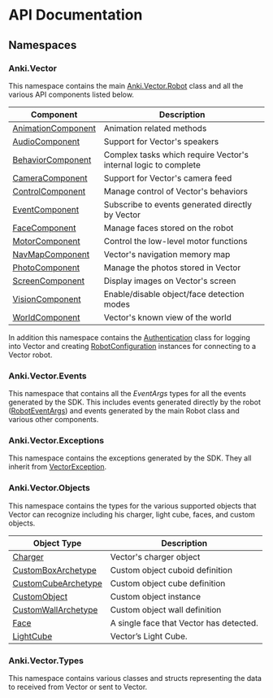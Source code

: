 # API Documentation

## Namespaces

### Anki.Vector

This namespace contains the main [Anki.Vector.Robot](xref:Anki.Vector.Robot) class and all the various API components listed below.


| Component                                                 | Description                   |
|-----------------------------------------------------------|-------------------------------|
| [AnimationComponent](xref:Anki.Vector.AnimationComponent) | Animation related methods     |
| [AudioComponent](xref:Anki.Vector.AudioComponent)         | Support for Vector's speakers |
| [BehaviorComponent](xref:Anki.Vector.BehaviorComponent)   | Complex tasks which require Vector's internal logic to complete |
| [CameraComponent](xref:Anki.Vector.BehaviorComponent)     | Support for Vector's camera feed |
| [ControlComponent](xref:Anki.Vector.ControlComponent)     | Manage control of Vector's behaviors |
| [EventComponent](xref:Anki.Vector.EventComponent)         | Subscribe to events generated directly by Vector |
| [FaceComponent](xref:Anki.Vector.FaceComponent)           | Manage faces stored on the robot |
| [MotorComponent](xref:Anki.Vector.MotorComponent)         | Control the low-level motor functions |
| [NavMapComponent](xref:Anki.Vector.NavMapComponent)       | Vector's navigation memory map |
| [PhotoComponent](xref:Anki.Vector.PhotoComponent)         | Manage the photos stored in Vector |
| [ScreenComponent](xref:Anki.Vector.ScreenComponent)       | Display images on Vector's screen |
| [VisionComponent](xref:Anki.Vector.VisionComponent)       | Enable/disable object/face detection modes |
| [WorldComponent](xref:Anki.Vector.WorldComponent)         | Vector's known view of the world |

In addition this namespace contains the [Authentication](xref:Anki.Vector.Authentication) class for logging into Vector
and creating [RobotConfiguration](xref:Anki.Vector.RobotConfiguration) instances for connecting to a Vector robot.

### Anki.Vector.Events

This namespace that contains all the *EventArgs* types for all the events generated by the SDK.  This includes events generated directly by the robot ([RobotEventArgs](xref:Anki.Vector.Events.RobotEventArgs)) and events generated by the 
main Robot class and various other components.

### Anki.Vector.Exceptions

This namespace contains the exceptions generated by the SDK.  They all inherit from [VectorException](xref:Anki.Vector.Exceptions.VectorException).

### Anki.Vector.Objects

This namespace contains the types for the various supported objects that Vector can recognize including his charger, light cube, faces, and custom objects.

| Object Type                                               | Description                   |
|-----------------------------------------------------------|-------------------------------|
| [Charger](xref:Anki.Vector.Objects.Charger)                           | Vector's charger object               |
| [CustomBoxArchetype](xref:Anki.Vector.Objects.CustomBoxArchetype)     | Custom object cuboid definition       |
| [CustomCubeArchetype](xref:Anki.Vector.Objects.CustomCubeArchetype)   | Custom object cube definition       |
| [CustomObject](xref:Anki.Vector.Objects.CustomObject)                 | Custom object instance       |
| [CustomWallArchetype](xref:Anki.Vector.Objects.CustomWallArchetype)   | Custom object wall definition      |
| [Face](xref:Anki.Vector.Objects.Face)                                 | A single face that Vector has detected. |
| [LightCube](xref:Anki.Vector.Objects.LightCube)                       | Vector’s Light Cube. |

### Anki.Vector.Types

This namespace contains various classes and structs representing the data to received from Vector or sent to Vector.